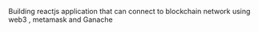 Building reactjs application that can connect to blockchain network using web3 , metamask and Ganache
